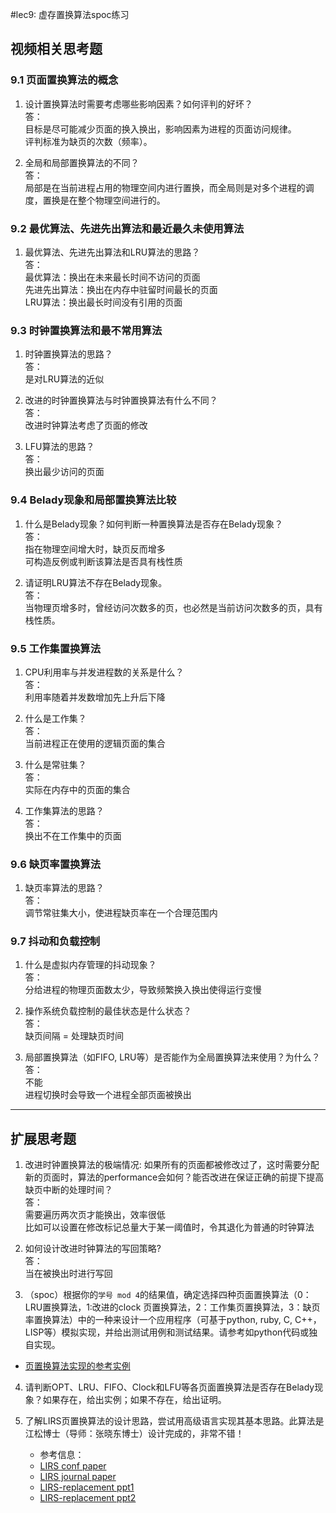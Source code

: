 #lec9: 虚存置换算法spoc练习

## 视频相关思考题

### 9.1 页面置换算法的概念

1. 设计置换算法时需要考虑哪些影响因素？如何评判的好坏？  
答：  
目标是尽可能减少页面的换入换出，影响因素为进程的页面访问规律。  
评判标准为缺页的次数（频率）。

2. 全局和局部置换算法的不同？  
答：  
局部是在当前进程占用的物理空间内进行置换，而全局则是对多个进程的调度，置换是在整个物理空间进行的。

### 9.2 最优算法、先进先出算法和最近最久未使用算法

1. 最优算法、先进先出算法和LRU算法的思路？  
答：  
最优算法：换出在未来最长时间不访问的页面  
先进先出算法：换出在内存中驻留时间最长的页面  
LRU算法：换出最长时间没有引用的页面  

### 9.3 时钟置换算法和最不常用算法

1. 时钟置换算法的思路？  
答：  
是对LRU算法的近似

2. 改进的时钟置换算法与时钟置换算法有什么不同？  
答：  
改进时钟算法考虑了页面的修改

3. LFU算法的思路？  
答：  
换出最少访问的页面


### 9.4 Belady现象和局部置换算法比较

1. 什么是Belady现象？如何判断一种置换算法是否存在Belady现象？  
答：  
指在物理空间增大时，缺页反而增多  
可构造反例或判断该算法是否具有栈性质

2. 请证明LRU算法不存在Belady现象。  
答：  
当物理页增多时，曾经访问次数多的页，也必然是当前访问次数多的页，具有栈性质。  

### 9.5 工作集置换算法

1. CPU利用率与并发进程数的关系是什么？  
答：  
利用率随着并发数增加先上升后下降

2. 什么是工作集？  
答：  
当前进程正在使用的逻辑页面的集合

3. 什么是常驻集？  
答：  
实际在内存中的页面的集合

4. 工作集算法的思路？  
答：  
换出不在工作集中的页面

### 9.6 缺页率置换算法

1. 缺页率算法的思路？  
答：  
调节常驻集大小，使进程缺页率在一个合理范围内

### 9.7 抖动和负载控制

1. 什么是虚拟内存管理的抖动现象？  
答：  
分给进程的物理页面数太少，导致频繁换入换出使得运行变慢  

2. 操作系统负载控制的最佳状态是什么状态？  
答：  
缺页间隔 = 处理缺页时间

3. 局部置换算法（如FIFO, LRU等）是否能作为全局置换算法来使用？为什么？  
答：  
不能  
进程切换时会导致一个进程全部页面被换出

----

## 扩展思考题

1.  改进时钟置换算法的极端情况: 如果所有的页面都被修改过了，这时需要分配新的页面时，算法的performance会如何？能否改进在保证正确的前提下提高缺页中断的处理时间？  
答：  
需要遍历两次页才能换出，效率很低  
比如可以设置在修改标记总量大于某一阈值时，令其退化为普通的时钟算法

2.  如何设计改进时钟算法的写回策略?  
答：  
当在被换出时进行写回

3. （spoc）根据你的`学号 mod 4`的结果值，确定选择四种页面置换算法（0：LRU置换算法，1:改进的clock 页置换算法，2：工作集页置换算法，3：缺页率置换算法）中的一种来设计一个应用程序（可基于python, ruby, C, C++，LISP等）模拟实现，并给出测试用例和测试结果。请参考如python代码或独自实现。
 - [页置换算法实现的参考实例](https://github.com/chyyuu/ucore_lab/blob/master/related_info/lab3/page-replacement-policy.py)     

4. 请判断OPT、LRU、FIFO、Clock和LFU等各页面置换算法是否存在Belady现象？如果存在，给出实例；如果不存在，给出证明。

5. 了解LIRS页置换算法的设计思路，尝试用高级语言实现其基本思路。此算法是江松博士（导师：张晓东博士）设计完成的，非常不错！
	- 参考信息：
 	- [LIRS conf paper](http://www.ece.eng.wayne.edu/~sjiang/pubs/papers/jiang02_LIRS.pdf)
	 - [LIRS journal paper](http://www.ece.eng.wayne.edu/~sjiang/pubs/papers/jiang05_LIRS.pdf)
	 - [LIRS-replacement ppt1](http://dragonstar.ict.ac.cn/course_09/XD_Zhang/(6)-LIRS-replacement.pdf)
	 - [LIRS-replacement ppt2](http://www.ece.eng.wayne.edu/~sjiang/Projects/LIRS/sig02.ppt)
